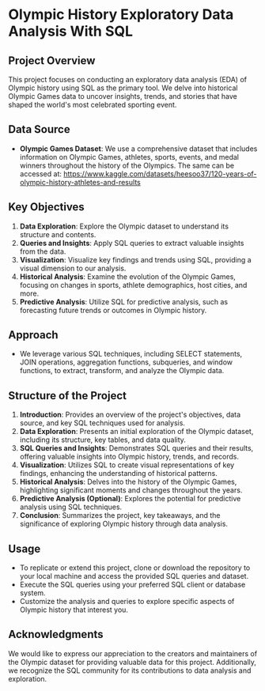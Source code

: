 # Olympic History Exploratory Data Analysis With SQL

## Project Overview
This project focuses on conducting an exploratory data analysis (EDA) of Olympic history using SQL as the primary tool. We delve into historical Olympic Games data to uncover insights, trends, and stories that have shaped the world's most celebrated sporting event.

## Data Source
- **Olympic Games Dataset**: We use a comprehensive dataset that includes information on Olympic Games, athletes, sports, events, and medal winners throughout the history of the Olympics. The same can be accessed at: https://www.kaggle.com/datasets/heesoo37/120-years-of-olympic-history-athletes-and-results

## Key Objectives
1. **Data Exploration**: Explore the Olympic dataset to understand its structure and contents.
2. **Queries and Insights**: Apply SQL queries to extract valuable insights from the data.
3. **Visualization**: Visualize key findings and trends using SQL, providing a visual dimension to our analysis.
4. **Historical Analysis**: Examine the evolution of the Olympic Games, focusing on changes in sports, athlete demographics, host cities, and more.
5. **Predictive Analysis**: Utilize SQL for predictive analysis, such as forecasting future trends or outcomes in Olympic history.

## Approach
- We leverage various SQL techniques, including SELECT statements, JOIN operations, aggregation functions, subqueries, and window functions, to extract, transform, and analyze the Olympic data.

## Structure of the Project
1. **Introduction**: Provides an overview of the project's objectives, data source, and key SQL techniques used for analysis.
2. **Data Exploration**: Presents an initial exploration of the Olympic dataset, including its structure, key tables, and data quality.
3. **SQL Queries and Insights**: Demonstrates SQL queries and their results, offering valuable insights into Olympic history, trends, and records.
4. **Visualization**: Utilizes SQL to create visual representations of key findings, enhancing the understanding of historical patterns.
5. **Historical Analysis**: Delves into the history of the Olympic Games, highlighting significant moments and changes throughout the years.
6. **Predictive Analysis (Optional)**: Explores the potential for predictive analysis using SQL techniques.
7. **Conclusion**: Summarizes the project, key takeaways, and the significance of exploring Olympic history through data analysis.

## Usage
- To replicate or extend this project, clone or download the repository to your local machine and access the provided SQL queries and dataset.
- Execute the SQL queries using your preferred SQL client or database system.
- Customize the analysis and queries to explore specific aspects of Olympic history that interest you.

## Acknowledgments
We would like to express our appreciation to the creators and maintainers of the Olympic dataset for providing valuable data for this project. Additionally, we recognize the SQL community for its contributions to data analysis and exploration.
